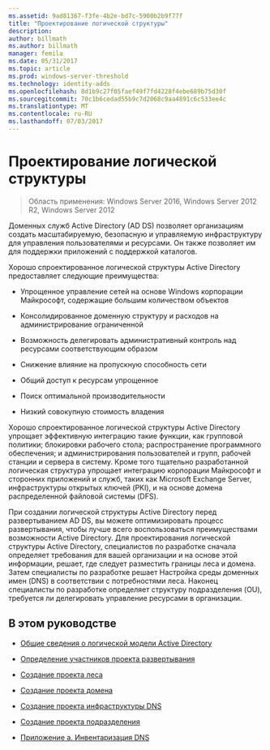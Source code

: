 ```yaml
---
ms.assetid: 9ad81367-f3fe-4b2e-bd7c-5900b2b9f77f
title: "Проектирование логической структуры"
description: 
author: billmath
ms.author: billmath
manager: femila
ms.date: 05/31/2017
ms.topic: article
ms.prod: windows-server-threshold
ms.technology: identity-adds
ms.openlocfilehash: 8d1b9c27f05faef49f7fd4228f4ebe689b75d30f
ms.sourcegitcommit: 70c1b6cedad55b9c7d2068c9aa4891c6c533ee4c
ms.translationtype: MT
ms.contentlocale: ru-RU
ms.lasthandoff: 07/03/2017
---
```

# <a name="designing-the-logical-structure"></a>Проектирование логической структуры

>Область применения: Windows Server 2016, Windows Server 2012 R2, Windows Server 2012

Доменных служб Active Directory (AD DS) позволяет организациям создать масштабируемую, безопасную и управляемую инфраструктуру для управления пользователями и ресурсами. Он также позволяет им для поддержки приложений с поддержкой каталогов.  
  
Хорошо спроектированное логической структуры Active Directory предоставляет следующие преимущества:  
  
-   Упрощенное управление сетей на основе Windows корпорации Майкрософт, содержащие большим количеством объектов  
  
-   Консолидированное доменную структуру и расходов на администрирование ограниченной  
  
-   Возможность делегировать административный контроль над ресурсами соответствующим образом  
  
-   Снижение влияние на пропускную способность сети  
  
-   Общий доступ к ресурсам упрощенное  
  
-   Поиск оптимальной производительности  
  
-   Низкий совокупную стоимость владения  
  
Хорошо спроектированное логической структуры Active Directory упрощает эффективную интеграцию такие функции, как групповой политики; блокировки рабочего стола; распространение программного обеспечения; и администрирования пользователей и групп, рабочей станции и сервера в систему. Кроме того тщательно разработанной логическая структура упрощает интеграцию корпорации Майкрософт и сторонних приложений и служб, таких как Microsoft Exchange Server, инфраструктуры открытых ключей (PKI), и на основе домена распределенной файловой системы (DFS).  
  
При создании логической структуры Active Directory перед развертыванием AD DS, вы можете оптимизировать процесс развертывания, чтобы лучше всего воспользоваться преимуществами возможности Active Directory. Для проектирования логической структуры Active Directory, специалистов по разработке сначала определяет требования для вашей организации и на основе этой информации, решает, где следует разместить границы леса и домена. Затем специалисты по разработке решает Настройка среды доменных имен (DNS) в соответствии с потребностями леса. Наконец специалисты по разработке определяет структуру подразделения (OU), требуется ли делегировать управление ресурсами в организации.  
  
## <a name="in-this-guide"></a>В этом руководстве  
  
-   [Общие сведения о логической модели Active Directory](../../ad-ds/plan/Understanding-the-Active-Directory-Logical-Model.md)  
  
-   [Определение участников проекта развертывания](../../ad-ds/plan/Identifying-the-Deployment-Project-Participants.md)  
  
-   [Создание проекта леса](../../ad-ds/plan/Creating-a-Forest-Design.md)  
  
-   [Создание проекта домена](../../ad-ds/plan/Creating-a-Domain-Design.md)  
  
-   [Создание проекта инфраструктуры DNS](../../ad-ds/plan/Creating-a-DNS-Infrastructure-Design.md)  
  
-   [Создание проекта подразделения](../../ad-ds/plan/Creating-an-Organizational-Unit-Design.md)  
  
-   [Приложение а. Инвентаризация DNS](../../ad-ds/plan/Appendix-A--DNS-Inventory.md)  
  


